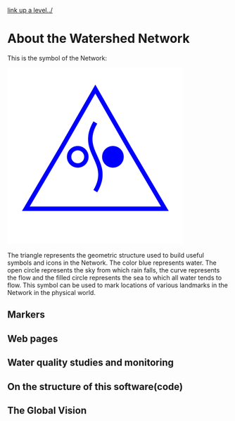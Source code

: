 [link up a level../](../)

# About the Watershed Network

This is the symbol of the Network:

![](../symbols/watershed.svg)

The triangle represents the geometric structure used to build useful symbols and icons in the Network.  The color blue represents water.  The open circle represents the sky from which rain falls, the curve represents the flow and the filled circle represents the sea to which all water tends to flow.  This symbol can be used to mark locations of various landmarks in the Network in the physical world.  

## Markers

## Web pages

## Water quality studies and monitoring

## On the structure of this software(code)

## The Global Vision



